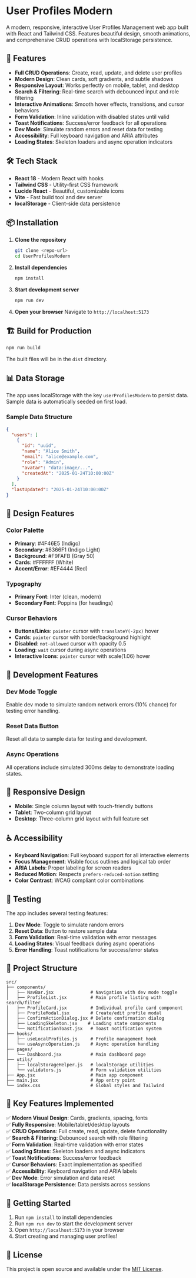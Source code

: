 # User Profiles Modern

A modern, responsive, interactive User Profiles Management web app built with React and Tailwind CSS. Features beautiful design, smooth animations, and comprehensive CRUD operations with localStorage persistence.

## 🚀 Features

- **Full CRUD Operations**: Create, read, update, and delete user profiles
- **Modern Design**: Clean cards, soft gradients, and subtle shadows
- **Responsive Layout**: Works perfectly on mobile, tablet, and desktop
- **Search & Filtering**: Real-time search with debounced input and role filtering
- **Interactive Animations**: Smooth hover effects, transitions, and cursor behaviors
- **Form Validation**: Inline validation with disabled states until valid
- **Toast Notifications**: Success/error feedback for all operations
- **Dev Mode**: Simulate random errors and reset data for testing
- **Accessibility**: Full keyboard navigation and ARIA attributes
- **Loading States**: Skeleton loaders and async operation indicators

## 🛠 Tech Stack

- **React 18** - Modern React with hooks
- **Tailwind CSS** - Utility-first CSS framework
- **Lucide React** - Beautiful, customizable icons
- **Vite** - Fast build tool and dev server
- **localStorage** - Client-side data persistence

## 📦 Installation

1. **Clone the repository**
   ```bash
   git clone <repo-url>
   cd UserProfilesModern
   ```

2. **Install dependencies**
   ```bash
   npm install
   ```

3. **Start development server**
   ```bash
   npm run dev
   ```

4. **Open your browser**
   Navigate to `http://localhost:5173`

## 🏗 Build for Production

```bash
npm run build
```

The built files will be in the `dist` directory.

## 📊 Data Storage

The app uses localStorage with the key `userProfilesModern` to persist data. Sample data is automatically seeded on first load.

### Sample Data Structure
```json
{
  "users": [
    {
      "id": "uuid",
      "name": "Alice Smith",
      "email": "alice@example.com",
      "role": "Admin",
      "avatar": "data:image/...",
      "createdAt": "2025-01-24T10:00:00Z"
    }
  ],
  "lastUpdated": "2025-01-24T10:00:00Z"
}
```

## 🎨 Design Features

### Color Palette
- **Primary**: #4F46E5 (Indigo)
- **Secondary**: #6366F1 (Indigo Light)
- **Background**: #F9FAFB (Gray 50)
- **Cards**: #FFFFFF (White)
- **Accent/Error**: #EF4444 (Red)

### Typography
- **Primary Font**: Inter (clean, modern)
- **Secondary Font**: Poppins (for headings)

### Cursor Behaviors
- **Buttons/Links**: `pointer` cursor with `translateY(-2px)` hover
- **Cards**: `pointer` cursor with border/background highlight
- **Disabled**: `not-allowed` cursor with opacity 0.5
- **Loading**: `wait` cursor during async operations
- **Interactive Icons**: `pointer` cursor with scale(1.06) hover

## 🔧 Development Features

### Dev Mode Toggle
Enable dev mode to simulate random network errors (10% chance) for testing error handling.

### Reset Data Button
Reset all data to sample data for testing and development.

### Async Operations
All operations include simulated 300ms delay to demonstrate loading states.

## 📱 Responsive Design

- **Mobile**: Single column layout with touch-friendly buttons
- **Tablet**: Two-column grid layout
- **Desktop**: Three-column grid layout with full feature set

## ♿ Accessibility

- **Keyboard Navigation**: Full keyboard support for all interactive elements
- **Focus Management**: Visible focus outlines and logical tab order
- **ARIA Labels**: Proper labeling for screen readers
- **Reduced Motion**: Respects `prefers-reduced-motion` setting
- **Color Contrast**: WCAG compliant color combinations

## 🧪 Testing

The app includes several testing features:

1. **Dev Mode**: Toggle to simulate random errors
2. **Reset Data**: Button to restore sample data
3. **Form Validation**: Real-time validation with error messages
4. **Loading States**: Visual feedback during async operations
5. **Error Handling**: Toast notifications for success/error states

## 📁 Project Structure

```
src/
├── components/
│   ├── NavBar.jsx              # Navigation with dev mode toggle
│   ├── ProfileList.jsx         # Main profile listing with search/filter
│   ├── ProfileCard.jsx         # Individual profile card component
│   ├── ProfileModal.jsx        # Create/edit profile modal
│   ├── ConfirmActionDialog.jsx # Delete confirmation dialog
│   ├── LoadingSkeleton.jsx    # Loading state components
│   └── NotificationToast.jsx   # Toast notification system
├── hooks/
│   ├── useLocalProfiles.js     # Profile management hook
│   └── useAsyncOperation.js    # Async operation handling
├── pages/
│   └── Dashboard.jsx           # Main dashboard page
├── utils/
│   ├── localStorageHelper.js   # localStorage utilities
│   └── validators.js           # Form validation utilities
├── App.jsx                     # Main app component
├── main.jsx                    # App entry point
└── index.css                   # Global styles and Tailwind
```

## 🎯 Key Features Implemented

✅ **Modern Visual Design**: Cards, gradients, spacing, fonts  
✅ **Fully Responsive**: Mobile/tablet/desktop layouts  
✅ **CRUD Operations**: Full create, read, update, delete functionality  
✅ **Search & Filtering**: Debounced search with role filtering  
✅ **Form Validation**: Real-time validation with error states  
✅ **Loading States**: Skeleton loaders and async indicators  
✅ **Toast Notifications**: Success/error feedback  
✅ **Cursor Behaviors**: Exact implementation as specified  
✅ **Accessibility**: Keyboard navigation and ARIA labels  
✅ **Dev Mode**: Error simulation and data reset  
✅ **localStorage Persistence**: Data persists across sessions  

## 🚀 Getting Started

1. Run `npm install` to install dependencies
2. Run `npm run dev` to start the development server
3. Open `http://localhost:5173` in your browser
4. Start creating and managing user profiles!

## 📄 License

This project is open source and available under the [MIT License](LICENSE).
